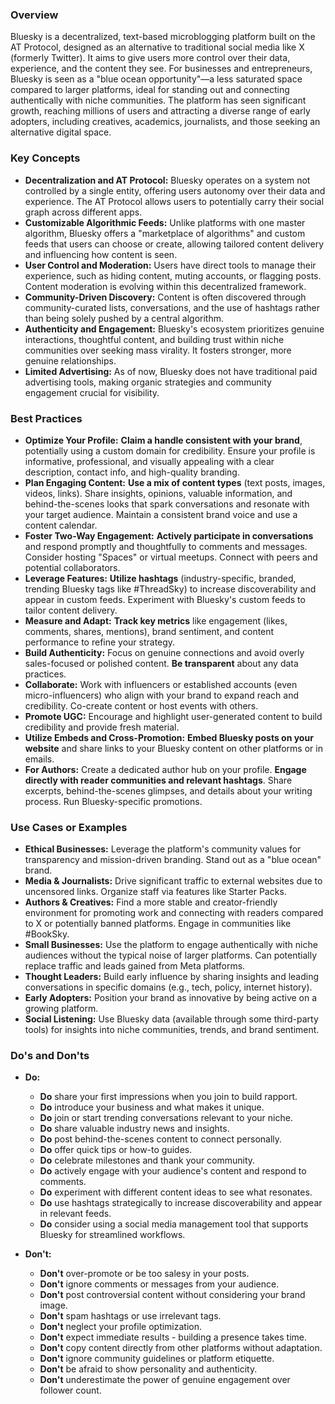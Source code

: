 ### Overview

Bluesky is a decentralized, text-based microblogging platform built on the AT Protocol, designed as an alternative to traditional social media like X (formerly Twitter). It aims to give users more control over their data, experience, and the content they see. For businesses and entrepreneurs, Bluesky is seen as a "blue ocean opportunity"—a less saturated space compared to larger platforms, ideal for standing out and connecting authentically with niche communities. The platform has seen significant growth, reaching millions of users and attracting a diverse range of early adopters, including creatives, academics, journalists, and those seeking an alternative digital space.

### Key Concepts

*   **Decentralization and AT Protocol:** Bluesky operates on a system not controlled by a single entity, offering users autonomy over their data and experience. The AT Protocol allows users to potentially carry their social graph across different apps.
*   **Customizable Algorithmic Feeds:** Unlike platforms with one master algorithm, Bluesky offers a "marketplace of algorithms" and custom feeds that users can choose or create, allowing tailored content delivery and influencing how content is seen.
*   **User Control and Moderation:** Users have direct tools to manage their experience, such as hiding content, muting accounts, or flagging posts. Content moderation is evolving within this decentralized framework.
*   **Community-Driven Discovery:** Content is often discovered through community-curated lists, conversations, and the use of hashtags rather than being solely pushed by a central algorithm.
*   **Authenticity and Engagement:** Bluesky's ecosystem prioritizes genuine interactions, thoughtful content, and building trust within niche communities over seeking mass virality. It fosters stronger, more genuine relationships.
*   **Limited Advertising:** As of now, Bluesky does not have traditional paid advertising tools, making organic strategies and community engagement crucial for visibility.

### Best Practices

*   **Optimize Your Profile:** **Claim a handle consistent with your brand**, potentially using a custom domain for credibility. Ensure your profile is informative, professional, and visually appealing with a clear description, contact info, and high-quality branding.
*   **Plan Engaging Content:** **Use a mix of content types** (text posts, images, videos, links). Share insights, opinions, valuable information, and behind-the-scenes looks that spark conversations and resonate with your target audience. Maintain a consistent brand voice and use a content calendar.
*   **Foster Two-Way Engagement:** **Actively participate in conversations** and respond promptly and thoughtfully to comments and messages. Consider hosting "Spaces" or virtual meetups. Connect with peers and potential collaborators.
*   **Leverage Features:** **Utilize hashtags** (industry-specific, branded, trending Bluesky tags like #ThreadSky) to increase discoverability and appear in custom feeds. Experiment with Bluesky's custom feeds to tailor content delivery.
*   **Measure and Adapt:** **Track key metrics** like engagement (likes, comments, shares, mentions), brand sentiment, and content performance to refine your strategy.
*   **Build Authenticity:** Focus on genuine connections and avoid overly sales-focused or polished content. **Be transparent** about any data practices.
*   **Collaborate:** Work with influencers or established accounts (even micro-influencers) who align with your brand to expand reach and credibility. Co-create content or host events with others.
*   **Promote UGC:** Encourage and highlight user-generated content to build credibility and provide fresh material.
*   **Utilize Embeds and Cross-Promotion:** **Embed Bluesky posts on your website** and share links to your Bluesky content on other platforms or in emails.
*   **For Authors:** Create a dedicated author hub on your profile. **Engage directly with reader communities and relevant hashtags**. Share excerpts, behind-the-scenes glimpses, and details about your writing process. Run Bluesky-specific promotions.

### Use Cases or Examples

*   **Ethical Businesses:** Leverage the platform's community values for transparency and mission-driven branding. Stand out as a "blue ocean" brand.
*   **Media & Journalists:** Drive significant traffic to external websites due to uncensored links. Organize staff via features like Starter Packs.
*   **Authors & Creatives:** Find a more stable and creator-friendly environment for promoting work and connecting with readers compared to X or potentially banned platforms. Engage in communities like #BookSky.
*   **Small Businesses:** Use the platform to engage authentically with niche audiences without the typical noise of larger platforms. Can potentially replace traffic and leads gained from Meta platforms.
*   **Thought Leaders:** Build early influence by sharing insights and leading conversations in specific domains (e.g., tech, policy, internet history).
*   **Early Adopters:** Position your brand as innovative by being active on a growing platform.
*   **Social Listening:** Use Bluesky data (available through some third-party tools) for insights into niche communities, trends, and brand sentiment.

### Do's and Don'ts

*   **Do:**
    *   **Do** share your first impressions when you join to build rapport.
    *   **Do** introduce your business and what makes it unique.
    *   **Do** join or start trending conversations relevant to your niche.
    *   **Do** share valuable industry news and insights.
    *   **Do** post behind-the-scenes content to connect personally.
    *   **Do** offer quick tips or how-to guides.
    *   **Do** celebrate milestones and thank your community.
    *   **Do** actively engage with your audience's content and respond to comments.
    *   **Do** experiment with different content ideas to see what resonates.
    *   **Do** use hashtags strategically to increase discoverability and appear in relevant feeds.
    *   **Do** consider using a social media management tool that supports Bluesky for streamlined workflows.

*   **Don't:**
    *   **Don't** over-promote or be too salesy in your posts.
    *   **Don't** ignore comments or messages from your audience.
    *   **Don't** post controversial content without considering your brand image.
    *   **Don't** spam hashtags or use irrelevant tags.
    *   **Don't** neglect your profile optimization.
    *   **Don't** expect immediate results - building a presence takes time.
    *   **Don't** copy content directly from other platforms without adaptation.
    *   **Don't** ignore community guidelines or platform etiquette.
    *   **Don't** be afraid to show personality and authenticity.
    *   **Don't** underestimate the power of genuine engagement over follower count.